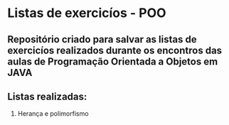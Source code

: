 # Listas de exercicíos - POO #

## Repositório criado para salvar as listas de exercicíos realizados durante os encontros das aulas de Programação Orientada a Objetos em JAVA ##

## Listas realizadas:
1. Herança e polimorfismo